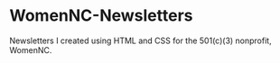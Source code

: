 # WomenNC-Newsletters
Newsletters I created using HTML and CSS for the 501(c)(3) nonprofit, WomenNC. 
